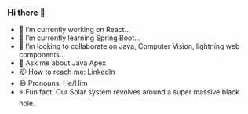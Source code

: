 ### Hi there 👋

<!--
**SR2090/SR2090** is a ✨ _special_ ✨ repository because its `README.md` (this file) appears on your GitHub profile.

Here are some ideas to get you started:
-->
- 🔭 I’m currently working on React...
- 🌱 I’m currently learning Spring Boot...
- 👯 I’m looking to collaborate on Java, Computer Vision, lightning web components...
- 💬 Ask me about Java Apex 
- 📫 How to reach me: LinkedIn 
- 😄 Pronouns: He/Him
- ⚡ Fun fact: Our Solar system revolves around a super massive black hole.
